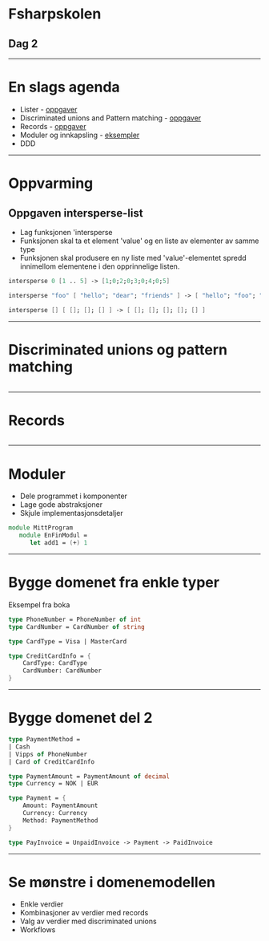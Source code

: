    <!-- class: center, middle -->

# Fsharpskolen
## Dag 2

---

# En slags agenda
* Lister - [oppgaver](lister)
* Discriminated unions and Pattern matching - [oppgaver](pattern-matching)
* Records - [oppgaver](records)
* Moduler og innkapsling - [eksempler](modules)
* DDD

---
# Oppvarming
## Oppgaven intersperse-list
* Lag funksjonen 'intersperse
* Funksjonen skal ta et element 'value' og en liste av elementer av samme type
* Funksjonen skal produsere en ny liste med 'value'-elementet spredd innimellom elementene i den opprinnelige listen.

```fsharp
intersperse 0 [1 .. 5] -> [1;0;2;0;3;0;4;0;5]
```

```fsharp
intersperse "foo" [ "hello"; "dear"; "friends" ] -> [ "hello"; "foo"; "dear"; "foo"; "friends" ]
```

```fsharp
intersperse [] [ []; []; [] ] -> [ []; []; []; []; [] ]
```

---

# Discriminated unions og pattern matching

```fsharp
```
---

# Records

```fsharp
```
---

# Moduler
* Dele programmet i komponenter
* Lage gode abstraksjoner
* Skjule implementasjonsdetaljer

```fsharp
module MittProgram
   module EnFinModul = 
      let add1 = (+) 1
```
---

# Bygge domenet fra enkle typer
Eksempel fra boka

```fsharp
type PhoneNumber = PhoneNumber of int
type CardNumber = CardNumber of string
```

```fsharp
type CardType = Visa | MasterCard
```

```fsharp
type CreditCardInfo = {
    CardType: CardType
    CardNumber: CardNumber
}
```

---

# Bygge domenet del 2

```fsharp
type PaymentMethod = 
| Cash
| Vipps of PhoneNumber
| Card of CreditCardInfo
```

```fsharp
type PaymentAmount = PaymentAmount of decimal
type Currency = NOK | EUR
```

```fsharp
type Payment = {
    Amount: PaymentAmount
    Currency: Currency
    Method: PaymentMethod
}
```

```fsharp
type PayInvoice = UnpaidInvoice -> Payment -> PaidInvoice
```

---

# Se mønstre i domenemodellen

* Enkle verdier
* Kombinasjoner av verdier med records
* Valg av verdier med discriminated unions
* Workflows


```fsharp
```
